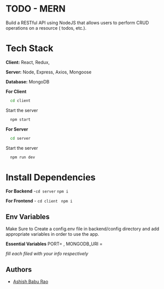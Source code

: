 
# TODO - MERN

Build a RESTful API using NodeJS that allows users to perform CRUD operations on a resource ( todos, etc.).


# Tech Stack

**Client:** React, Redux, 

**Server:** Node, Express, Axios, Mongoose

**Database:** MongoDB




**For Client**
```bash
  cd client
```
Start the server

```bash
  npm start
```
**For Server**
```bash
  cd server
```
Start the server

```bash
  npm run dev
```


# Install Dependencies

**For Backend** -`cd server` `npm i`

**For Frontend** - `cd client` ` npm i`





## Env Variables

Make Sure to Create a config.env file in backend/config directory and add appropriate variables in order to use the app.

**Essential Variables**
PORT=
,
MONGODB_URI =

_fill each filed with your info respectively_



## Authors

- [Ashish Babu Rao](https://github.com/ashish123256)


